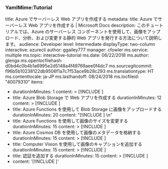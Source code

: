 ### YamlMime:Tutorial
title: Azure でサーバーレス Web アプリを作成する
metadata:
  title: Azure でサーバーレス Web アプリを作成する | Microsoft Docs
  description: このチュートリアルでは、Azure のサーバーレス コンポーネントを使用して、画像をアップロード、分析、および変更する静的 Web アプリを発行する方法について説明します。
  audience: Developer
  level: Intermediate
  displayType: two-column
  interactive: azurecli
  author: ggailey777
  manager: cfowler
  ms.service: multiple
  ms.topic: interactive-tutorial
  ms.date: 06/22/2018
  ms.author: glenga
  ms.openlocfilehash: d0bd4c0b4b1a6995e2d5148a4f49769aee0f4dc7
  ms.sourcegitcommit: f96b5b10238122db9506f1a7c7f53ace9b28c293
  ms.translationtype: HT
  ms.contentlocale: ja-JP
  ms.lasthandoff: 08/24/2018
  ms.locfileid: "40079310"
items:
- durationInMinutes: 1
  content: >
    [!INCLUDE [](./includes/intro.md)]
- title: Azure Blob Storage で Web アプリを作成する
  durationInMinutes: 12
  content: >
    [!INCLUDE [](./includes/static-site.md)]
- title: Azure Functions を使用して Blob Storage に画像をアップロードする
  durationInMinutes: 20
  content: "[!INCLUDE [](./includes/upload-images.md)] \n"
- title: Azure Functions を使用して画像のサイズを変更する
  durationInMinutes: 15
  content: >
    [!INCLUDE [](includes/resize-images.md)]
- title: Azure Cosmos DB を使用して画像のメタデータを格納する
  durationInMinutes: 15
  content: >
    [!INCLUDE [](includes/store-images.md)]
- title: Computer Vision を使用して画像のキャプションを追加する
  durationInMinutes: 15
  content: >
    [!INCLUDE [](includes/computer-vision.md)]
- title: 認証を追加する
  durationInMinutes: 15
  content: >
    [!INCLUDE [](includes/authentication.md)]
- content: '[!INCLUDE [](includes/completed.md)]'
